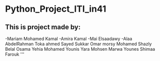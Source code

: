 # Python_Project_ITI_in41

This is project made by:
-------------------------

-Mariam Mohamed Kamal
-Amira Kamal
-Mai Elsaadawy
-Alaa AbdelRahman
Toka ahmed
Sayed Sukkar 
Omar morsy
Mohamed Shazly
Belal
Osama
Yehia
Mohamed Younis
Yara Mohsen
Marwa Younes
Shimaa
Farouk
'''
